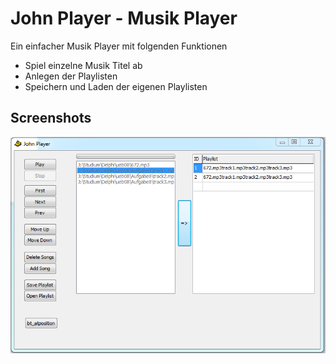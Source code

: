 # John Player - Musik Player

Ein einfacher Musik Player mit folgenden Funktionen

- Spiel einzelne Musik Titel ab
- Anlegen der Playlisten
- Speichern und Laden der eigenen Playlisten



## Screenshots

![Musik Player](https://github.com/hotfix/Studium/blob/master/Delphi/7.%20audio%20player/1.PNG)

